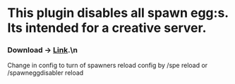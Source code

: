 # This plugin disables all spawn egg:s. Its intended for a creative server. 
### Download -> [Link](https://github.com/lukasabbe/SpawnEggDisabler/releases/tag/Released).\n
Change in config to turn of spawners
reload config by /spe reload or /spawneggdisabler reload
